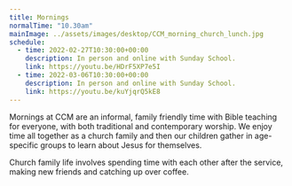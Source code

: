 ```yaml
---
title: Mornings
normalTime: "10.30am"
mainImage: ../assets/images/desktop/CCM_morning_church_lunch.jpg
schedule:
  - time: 2022-02-27T10:30:00+00:00
    description: In person and online with Sunday School.
    link: https://youtu.be/HDrF5XP7e5I
  - time: 2022-03-06T10:30:00+00:00
    description: In person and online with Sunday School.
    link: https://youtu.be/kuYjqrQ5kE8
---
```

Mornings at CCM are an informal, family friendly time with Bible teaching for everyone, with both traditional and contemporary worship. We enjoy time all together as a church family and then our children gather in age-specific groups to learn about Jesus for themselves.

Church family life involves spending time with each other after the service, making new friends and catching up over coffee.
